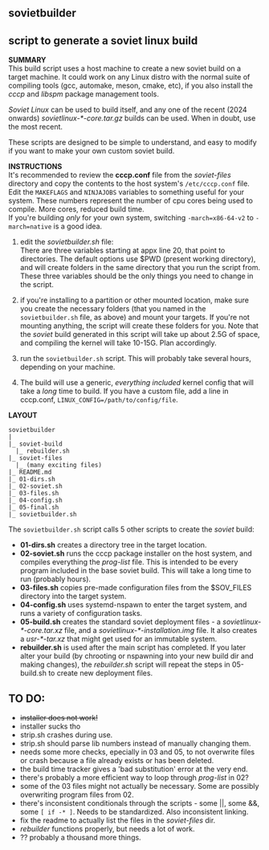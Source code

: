 ## sovietbuilder
script to generate a soviet linux build
---

**SUMMARY**  
This build script uses a host machine to create a new soviet build on a target machine. It could work on any Linux distro with the normal suite of compiling tools (gcc, automake, meson, cmake, etc), if you also install the *cccp* and *libspm* package management tools.  

*Soviet Linux* can be used to build itself, and any one of the recent (2024 onwards) *sovietlinux-\*-core.tar.gz* builds can be used. When in doubt, use the most recent. 

These scripts are designed to be simple to understand, and easy to modify if you want to make your own custom soviet build.

**INSTRUCTIONS**  
It's recommended to review the **cccp.conf** file from the *soviet-files* directory and copy the contents to the host system's `/etc/cccp.conf` file. Edit the `MAKEFLAGS` and `NINJAJOBS` variables to something useful for your system. These numbers represent the number of cpu cores being used to compile. More cores, reduced build time.  
If you're building _only_ for your own system, switching `-march=x86-64-v2` to `-march=native` is a good idea.


1. edit the *sovietbuilder.sh* file:  
There are three variables starting at appx line 20, that point to directories. The default options use $PWD (present working directory), and will create folders in the same directory that you run the script from. These three variables should be the only things you need to change in the script.

2. if you're installing to a partition or other mounted location, make sure you create the necessary folders (that you named in the `sovietbuilder.sh` file, as above) and mount your targets. If you're not mounting anything, the script will create these folders for you. Note that the _soviet_ build generated in this script will take up about 2.5G of space, and compiling the kernel will take 10-15G. Plan accordingly.

3. run the `sovietbuilder.sh` script. This will probably take several hours, depending on your machine.

4. The build will use a generic, *everything included* kernel config that will take a _long_ time to build. If you have a custom file, add a line in cccp.conf, `LINUX_CONFIG=/path/to/config/file`.

**LAYOUT**    
```
sovietbuilder
|
|_ soviet-build
  |_ rebuilder.sh
|_ soviet-files
  |_ (many exciting files)
|_ README.md
|_ 01-dirs.sh
|_ 02-soviet.sh
|_ 03-files.sh
|_ 04-config.sh
|_ 05-final.sh
|_ sovietbuilder.sh

```
The `sovietbuilder.sh` script calls 5 other scripts to create the _soviet_ build:  
- **01-dirs.sh** creates a directory tree in the target location.  
- **02-soviet.sh** runs the cccp package installer on the host system, and compiles everything the *prog-list* file. This is intended to be every program included in the base soviet build. This will take a long time to run (probably hours).  
- **03-files.sh** copies pre-made configuration files from the $SOV_FILES directory into the target system.  
- **04-config.sh** uses systemd-nspawn to enter the target system, and runs a variety of configuration tasks.  
- **05-build.sh** creates the standard soviet deployment files - a *sovietlinux-\*-core.tar.xz* file, and a *sovietlinux-\*-installation.img* file. It also creates a *usr-\*-tar.xz* that might get used for an immutable system.     
- **rebuilder.sh** is used after the main script has completed. If you later alter your build (by chrooting or nspawning into your new build dir and making changes), the *rebuilder.sh* script will repeat the steps in 05-build.sh to create new deployment files.

## TO DO:
- ~~installer does not work!~~  
- installer sucks tho    
- strip.sh crashes during use.  
- strip.sh should parse lib numbers instead of manually changing them.  
- needs some more checks, epecially in 03 and 05, to not overwrite files or crash because a file already exists or has been deleted.  
- the build time tracker gives a 'bad substitution' error at the very end.  
- there's probably a more efficient way to loop through *prog-list* in 02?  
- some of the 03 files might not actually be necessary. Some are possibly overwriting program files from 02.    
- there's inconsistent conditionals through the scripts - some ||, some &&, some `[ if -* ]`. Needs to be standardized. Also inconsistent linking. 
- fix the readme to actually list the files in the *soviet-files* dir.
- *rebuilder* functions properly, but needs a lot of work.
- ?? probably a thousand more things.